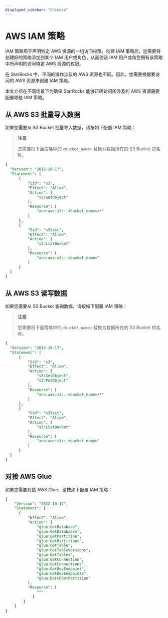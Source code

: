 ```yaml
---
displayed_sidebar: "Chinese"
---
```


# AWS IAM 策略

IAM 策略用于声明特定 AWS 资源的一组访问权限。创建 IAM 策略后，您需要将创建好的策略添加到某个 IAM 用户或角色，从而使该 IAM 用户或角色拥有该策略中所声明的访问特定 AWS 资源的权限。

在 StarRocks 中，不同的操作涉及的 AWS 资源也不同。因此，您需要根据要访问的 AWS 资源来创建 IAM 策略。

本文介绍在不同场景下为确保 StarRocks 能够正确访问所涉及的 AWS 资源需要配置哪些 IAM 策略。

## 从 AWS S3 批量导入数据

如果您需要从 S3 Bucket 批量导入数据，请按如下配置 IAM 策略：

> **注意**
>
> 您需要将下面策略中的 `<bucket_name>` 替换为数据所在的 S3 Bucket 的名称。

```SQL
{
  "Version": "2012-10-17",
  "Statement": [
      {
          "Sid": "s3",
          "Effect": "Allow",
          "Action": [
              "s3:GetObject"
          ],
          "Resource": [
              "arn:aws:s3:::<bucket_name>/*"
          ]
      },
      {
          "Sid": "s3list",
          "Effect": "Allow",
          "Action": [
              "s3:ListBucket"
          ],
          "Resource": [
              "arn:aws:s3:::<bucket_name>"
          ]
      }
  ]
}
```

## 从 AWS S3 读写数据

如果您需要从 S3 Bucket 查询数据，请按如下配置 IAM 策略：

> **注意**
>
> 您需要将下面策略中的 `<bucket_name>` 替换为数据所在的 S3 Bucket 的名称。

```SQL
{
  "Version": "2012-10-17",
  "Statement": [
      {
          "Sid": "s3",
          "Effect": "Allow",
          "Action": [
              "s3:GetObject", 
              "s3:PutObject"
          ],
          "Resource": [
              "arn:aws:s3:::<bucket_name>/*"
          ]
      },
      {
          "Sid": "s3list",
          "Effect": "Allow",
          "Action": [
              "s3:ListBucket"
          ],
          "Resource": [
              "arn:aws:s3:::<bucket_name>"
          ]
      }
  ]
}
```

## 对接 AWS Glue

如果您需要对接 AWS Glue，请按如下配置 IAM 策略：

```SQL
{
    "Version": "2012-10-17",
    "Statement": [
      {
          "Effect": "Allow",
          "Action": [
              "glue:GetDatabase",
              "glue:GetDatabases",
              "glue:GetPartition",
              "glue:GetPartitions",
              "glue:GetTable",
              "glue:GetTableVersions",
              "glue:GetTables",
              "glue:GetConnection",
              "glue:GetConnections",
              "glue:GetDevEndpoint",
              "glue:GetDevEndpoints",
              "glue:BatchGetPartition"
          ],
          "Resource": [
              "*"
            ]
        }
    ]
}
```
